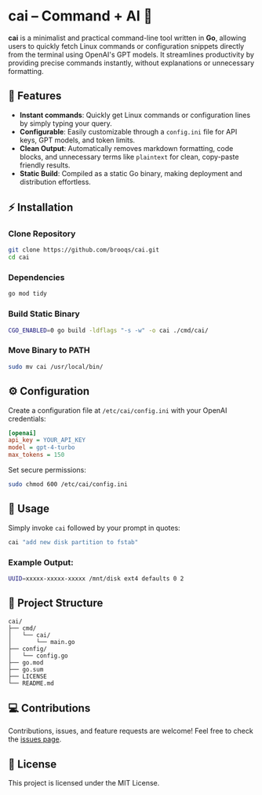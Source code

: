 
# cai – Command + AI 🚀

**cai** is a minimalist and practical command-line tool written in **Go**, allowing users to quickly fetch Linux commands or configuration snippets directly from the terminal using OpenAI's GPT models. It streamlines productivity by providing precise commands instantly, without explanations or unnecessary formatting.

## 🌟 Features

- **Instant commands**: Quickly get Linux commands or configuration lines by simply typing your query.
- **Configurable**: Easily customizable through a `config.ini` file for API keys, GPT models, and token limits.
- **Clean Output**: Automatically removes markdown formatting, code blocks, and unnecessary terms like `plaintext` for clean, copy-paste friendly results.
- **Static Build**: Compiled as a static Go binary, making deployment and distribution effortless.

## ⚡ Installation

### Clone Repository

```bash
git clone https://github.com/brooqs/cai.git
cd cai
```

### Dependencies

```bash
go mod tidy
```

### Build Static Binary

```bash
CGO_ENABLED=0 go build -ldflags "-s -w" -o cai ./cmd/cai/
```

### Move Binary to PATH

```bash
sudo mv cai /usr/local/bin/
```

## ⚙ Configuration

Create a configuration file at `/etc/cai/config.ini` with your OpenAI credentials:

```ini
[openai]
api_key = YOUR_API_KEY
model = gpt-4-turbo
max_tokens = 150
```

Set secure permissions:

```bash
sudo chmod 600 /etc/cai/config.ini
```

## 🚀 Usage

Simply invoke `cai` followed by your prompt in quotes:

```bash
cai "add new disk partition to fstab"
```

### Example Output:

```bash
UUID=xxxxx-xxxxx-xxxxx /mnt/disk ext4 defaults 0 2
```

## 📁 Project Structure

```
cai/
├── cmd/
│   └── cai/
│       └── main.go
├── config/
│   └── config.go
├── go.mod
├── go.sum
├── LICENSE
└── README.md
```

## 💻 Contributions

Contributions, issues, and feature requests are welcome! Feel free to check the [issues page](https://github.com/brooqs/cai/issues).

## 📄 License

This project is licensed under the MIT License.
